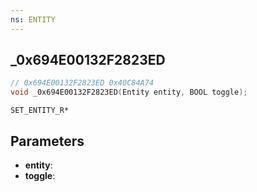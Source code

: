 ```yaml
---
ns: ENTITY
---
```

## _0x694E00132F2823ED

```c
// 0x694E00132F2823ED 0x40C84A74
void _0x694E00132F2823ED(Entity entity, BOOL toggle);
```

```
SET_ENTITY_R*
```

## Parameters
* **entity**: 
* **toggle**: 

